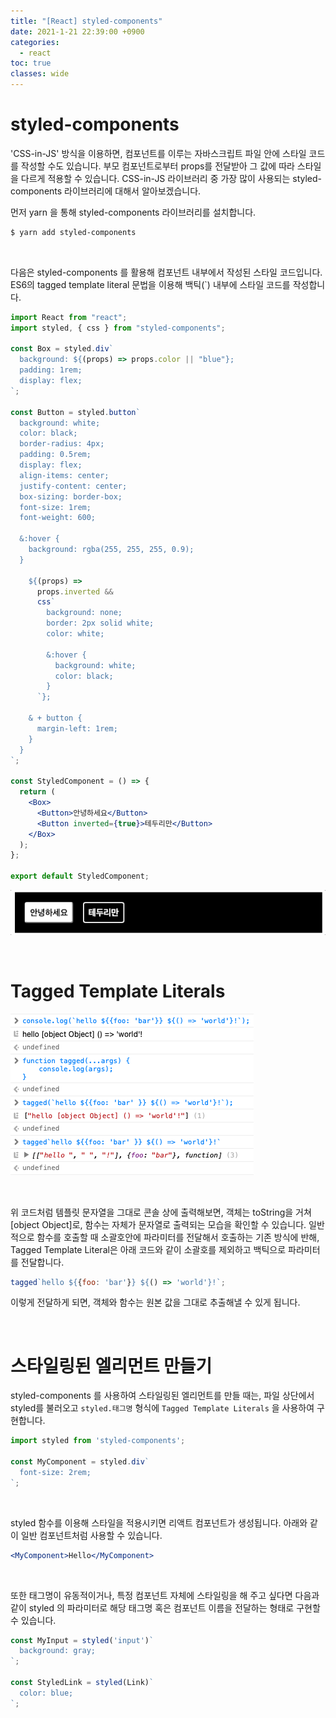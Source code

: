 ```yaml
---
title: "[React] styled-components"
date: 2021-1-21 22:39:00 +0900
categories:
  - react
toc: true
classes: wide
---
```


# styled-components

'CSS-in-JS' 방식을 이용하면, 컴포넌트를 이루는 자바스크립트 파일 안에 스타일 코드를 작성할 수도 있습니다. 부모 컴포넌트로부터 props를 전달받아 그 값에 따라 스타일을 다르게 적용할 수 있습니다. CSS-in-JS 라이브러리 중 가장 많이 사용되는 styled-components 라이브러리에 대해서 알아보겠습니다.

먼저 yarn 을 통해 styled-components 라이브러리를 설치합니다.

```bash
$ yarn add styled-components
```

<br>

다음은 styled-components 를 활용해 컴포넌트 내부에서 작성된 스타일 코드입니다. ES6의 tagged template literal 문법을 이용해 백틱(`) 내부에 스타일 코드를 작성합니다.

```jsx
import React from "react";
import styled, { css } from "styled-components";

const Box = styled.div`
  background: ${(props) => props.color || "blue"};
  padding: 1rem;
  display: flex;
`;

const Button = styled.button`
  background: white;
  color: black;
  border-radius: 4px;
  padding: 0.5rem;
  display: flex;
  align-items: center;
  justify-content: center;
  box-sizing: border-box;
  font-size: 1rem;
  font-weight: 600;

  &:hover {
    background: rgba(255, 255, 255, 0.9);
  }

    ${(props) =>
      props.inverted &&
      css`
        background: none;
        border: 2px solid white;
        color: white;

        &:hover {
          background: white;
          color: black;
        }
      `};

    & + button {
      margin-left: 1rem;
    }
  }
`;

const StyledComponent = () => {
  return (
    <Box>
      <Button>안녕하세요</Button>
      <Button inverted={true}>테두리만</Button>
    </Box>
  );
};

export default StyledComponent;
```

![/assets/images/React_styled-components1.gif](/assets/images/React_styled-components1.gif)

<br>

# Tagged Template Literals

![/assets/images/React_styled-components2.png](/assets/images/React_styled-components2.png)

<br>

위 코드처럼 템플릿 문자열을 그대로 콘솔 상에 출력해보면, 객체는 toString을 거쳐 [object Object]로, 함수는 자체가 문자열로 출력되는 모습을 확인할 수 있습니다. 일반적으로 함수를 호출할 때 소괄호안에 파라미터를 전달해서 호출하는 기존 방식에 반해, Tagged Template Literal은 아래 코드와 같이 소괄호를 제외하고 백틱으로 파라미터를 전달합니다.

```jsx
tagged`hello ${{foo: 'bar'}} ${() => 'world'}!`;
```

이렇게 전달하게 되면, 객체와 함수는 원본 값을 그대로 추출해낼 수 있게 됩니다.

<br>

# 스타일링된 엘리먼트 만들기

styled-components 를 사용하여 스타일링된 엘리먼트를 만들 때는, 파일 상단에서 styled를 불러오고 `styled.태그명` 형식에 `Tagged Template Literals` 을 사용하여 구현합니다.

```jsx
import styled from 'styled-components';

const MyComponent = styled.div`
  font-size: 2rem;
`;
```

<br>

styled 함수를 이용해 스타일을 적용시키면 리액트 컴포넌트가 생성됩니다. 아래와 같이 일반 컴포넌트처럼 사용할 수 있습니다.

```jsx
<MyComponent>Hello</MyComponent>
```

<br>

또한 태그명이 유동적이거나, 특정 컴포넌트 자체에 스타일링을 해 주고 싶다면 다음과 같이 styled 의 파라미터로 해당 태그명 혹은 컴포넌트 이름을 전달하는 형태로 구현할 수 있습니다.

```jsx
const MyInput = styled('input')`
  background: gray;
`;

const StyledLink = styled(Link)`
  color: blue;
`;
```